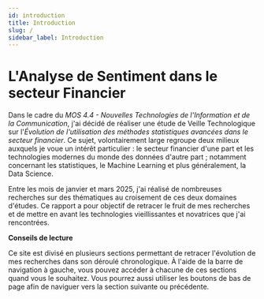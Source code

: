 ```yaml
---
id: introduction
title: Introduction
slug: /
sidebar_label: Introduction
---
```


# L'Analyse de Sentiment dans le secteur Financier

Dans le cadre du *MOS 4.4 - Nouvelles Technologies de l'Information et de la Communication*, j'ai décidé de réaliser une étude de Veille Technologique sur l'*Évolution de l'utilisation des méthodes statistiques avancées dans le secteur financier*. Ce sujet, volontairement large regroupe deux milieux auxquels je voue un intérêt particulier : le secteur financier d'une part et les technologies modernes du monde des données d'autre part ; notamment concernant les statistiques, le Machine Learning et plus généralement, la Data Science.

Entre les mois de janvier et mars 2025, j'ai réalisé de nombreuses recherches sur des thématiques au croisement de ces deux domaines d'études. Ce rapport a pour objectif de retracer le fruit de mes recherches et de mettre en avant les technologies vieillissantes et novatrices que j'ai rencontrées.

**Conseils de lecture**

Ce site est divisé en plusieurs sections permettant de retracer l'évolution de mes recherches dans son déroulé chronologique. À l'aide de la barre de navigation à gauche, vous pouvez accéder à chacune de ces sections quand vous le souhaitez. Vous pourrez aussi utiliser les boutons de bas de page afin de naviguer vers la section suivante ou précédente.
